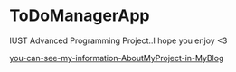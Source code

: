 # ToDoManagerApp
IUST Advanced Programming Project..I hope you enjoy <3

[you-can-see-my-information-AboutMyProject-in-MyBlog](https://sanyamasoudi.github.io/sanyamasoudi/CreateMyFirstApp-post/)
